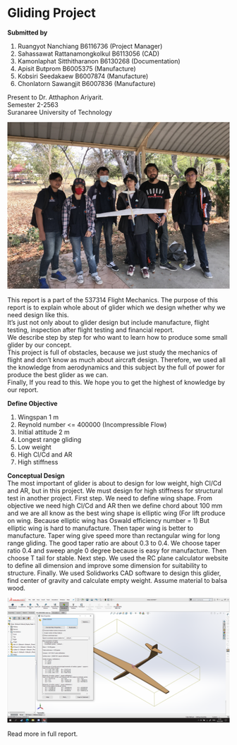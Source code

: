 # Gliding Project

 **Submitted by**
 1.	Ruangyot	Nanchiang	B6116736	(Project Manager)
 2.	Sahassawat	Rattanamongkolkul	B6113056	(CAD)
 3.	Kamonlaphat	Sitthitharanon	B6130268	(Documentation)
 4.	Apisit	Butprom	B6005375	(Manufacture)
 5.	Kobsiri	Seedakaew	B6007874	(Manufacture)
 6.	Chonlatorn	Sawangjit	B6007836	(Manufacture)
 
Present to Dr. Atthaphon Ariyarit.  
Semester 2-2563  
Suranaree University of Technology 

![alt text](https://github.com/Rayato159/Glider-Project/blob/main/Image/Group.jpg)

This report is a part of the 537314 Flight Mechanics. The purpose of this report is to explain whole about of glider which we design whether why we need design like this.  
It’s just not only about to glider design but include manufacture, flight testing, inspection after flight testing and financial report.  
We describe step by step for who want to learn how to produce some small glider by our concept.  
This project is full of obstacles, because we just study the mechanics of flight and don’t know as much about aircraft design. Therefore, we used all the knowledge from aerodynamics and this subject by the full of power for produce the best glider as we can.  
Finally, If you read to this. We hope you to get the highest of knowledge by our report.  

**Define Objective**
 1.	Wingspan 1 m
 2.	Reynold number <= 400000 (Incompressible Flow)
 3.	Initial attitude 2 m
 4.	Longest range gliding
 5.	Low weight
 6.	High Cl/Cd and AR
 7.	High stiffness

**Conceptual Design**  
	The most important of glider is about to design for low weight, high Cl/Cd and AR, but in this project. We must design for high stiffness for structural test in another project.
	First step. We need to define wing shape. From objective we need high Cl/Cd and AR then we define chord about 100 mm and we are all know as the best wing shape is elliptic wing (For lift produce on wing. Because elliptic wing has Oswald efficiency number = 1) But elliptic wing is hard to manufacture. Then taper wing is better to manufacture. Taper wing give speed more than rectangular wing for long range gliding. The good taper ratio are about 0.3 to 0.4. We choose taper ratio 0.4 and sweep angle 0 degree because is easy for manufacture. Then choose T tail for stable.
	Next step. We used the RC plane calculator website to define all dimension and improve some dimension for suitability to structure.
	Finally. We used Solidworks CAD software to design this glider, find center of gravity and calculate empty weight. Assume material to balsa wood.
	
![alt text](https://github.com/Rayato159/Glider-Project/blob/main/Image/CAD.png)

Read more in full report.
